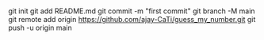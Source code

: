 #

git init
git add README.md
git commit -m "first commit"
git branch -M main
git remote add origin https://github.com/ajay-CaTi/guess_my_number.git
git push -u origin main